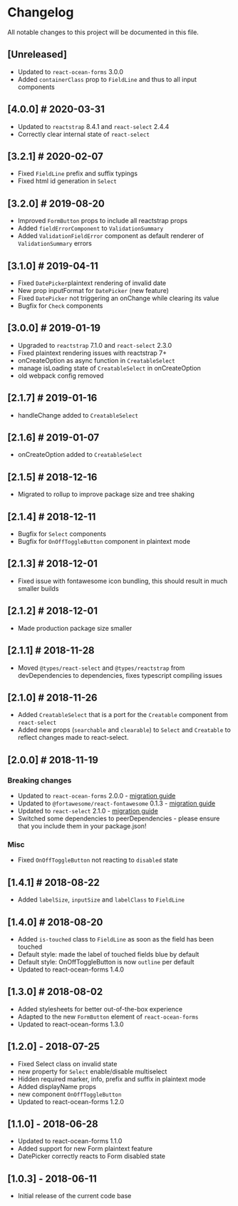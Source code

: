 # Changelog

All notable changes to this project will be documented in this file.

## [Unreleased]

- Updated to `react-ocean-forms` 3.0.0
- Added `containerClass` prop to `FieldLine` and thus to all input components

## [4.0.0] # 2020-03-31

- Updated to `reactstrap` 8.4.1 and `react-select` 2.4.4
- Correctly clear internal state of `react-select`

## [3.2.1] # 2020-02-07

- Fixed `FieldLine` prefix and suffix typings
- Fixed html id generation in `Select`

## [3.2.0] # 2019-08-20

- Improved `FormButton` props to include all reactstrap props
- Added `fieldErrorComponent` to `ValidationSummary`
- Added `ValidationFieldError` component as default renderer of `ValidationSummary` errors

## [3.1.0] # 2019-04-11

- Fixed `DatePicker`plaintext rendering of invalid date
- New prop inputFormat for `DatePicker` (new feature)
- Fixed `DatePicker` not triggering an onChange while clearing its value
- Bugfix for `Check` components

## [3.0.0] # 2019-01-19

- Upgraded to `reactstrap` 7.1.0 and `react-select` 2.3.0
- Fixed plaintext rendering issues with reactstrap 7+
- onCreateOption as async function in `CreatableSelect`
- manage isLoading state of `CreatableSelect` in onCreateOption
- old webpack config removed

## [2.1.7] # 2019-01-16

- handleChange added to `CreatableSelect`

## [2.1.6] # 2019-01-07

- onCreateOption added to `CreatableSelect`

## [2.1.5] # 2018-12-16

- Migrated to rollup to improve package size and tree shaking

## [2.1.4] # 2018-12-11

- Bugfix for `Select` components
- Bugfix for `OnOffToggleButton` component in plaintext mode

## [2.1.3] # 2018-12-01

- Fixed issue with fontawesome icon bundling, this should result in much smaller builds

## [2.1.2] # 2018-12-01

- Made production package size smaller

## [2.1.1] # 2018-11-28

- Moved `@types/react-select` and `@types/reactstrap` from devDependencies to dependencies, fixes typescript compiling issues

## [2.1.0] # 2018-11-26

- Added `CreatableSelect` that is a port for the `Creatable` component from `react-select`
- Added new props (`searchable` and `clearable`) to `Select` and `Creatable` to reflect changes made to react-select.

## [2.0.0] # 2018-11-19

### Breaking changes

- Updated to `react-ocean-forms` 2.0.0 - [migration guide](https://github.com/environment-agency-austria/react-ocean-forms#upgrading-from-react-ocean-forms-1xx-to-200)
- Updated to `@fortawesome/react-fontawesome` 0.1.3 - [migration guide](https://github.com/FortAwesome/react-fontawesome/blob/master/UPGRADING.md)
- Updated to `react-select` 2.1.0 - [migration guide](https://react-select.com/upgrade-guide)
- Switched some dependencies to peerDependencies - please ensure that you include them in your package.json!

### Misc

- Fixed `OnOffToggleButton` not reacting to `disabled` state

## [1.4.1] # 2018-08-22

- Added `labelSize`, `inputSize` and `labelClass` to `FieldLine`

## [1.4.0] # 2018-08-20

- Added `is-touched` class to `FieldLine` as soon as the field has been touched
- Default style: made the label of touched fields blue by default
- Default style: OnOffToggleButton is now `outline` per default
- Updated to react-ocean-forms 1.4.0

## [1.3.0] # 2018-08-02

- Added stylesheets for better out-of-the-box experience
- Adapted to the new `FormButton` element of `react-ocean-forms`
- Updated to react-ocean-forms 1.3.0

## [1.2.0] - 2018-07-25

- Fixed Select class on invalid state
- new property for `Select` enable/disable multiselect
- Hidden required marker, info, prefix and suffix in plaintext mode
- Added displayName props
- new component `OnOffToggleButton`
- Updated to react-ocean-forms 1.2.0

## [1.1.0] - 2018-06-28

- Updated to react-ocean-forms 1.1.0
- Added support for new Form plaintext feature
- DatePicker correctly reacts to Form disabled state

## [1.0.3] - 2018-06-11

- Initial release of the current code base
